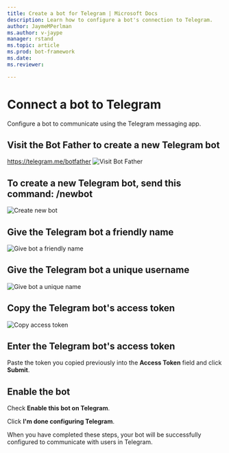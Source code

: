 ```yaml
---
title: Create a bot for Telegram | Microsoft Docs
description: Learn how to configure a bot's connection to Telegram.
author: JaymeMPerlman
ms.author: v-jaype
manager: rstand
ms.topic: article
ms.prod: bot-framework
ms.date:
ms.reviewer:

---
```

# Connect a bot to Telegram

Configure a bot to communicate using the Telegram messaging app.

## Visit the Bot Father to create a new Telegram bot

https://telegram.me/botfather 
![Visit Bot Father](~/media/channels/tg-StepVisitBotFather.png)

## To create a new Telegram bot, send this command: /newbot

![Create new bot](~/media/channels/tg-StepNewBot.png)

## Give the Telegram bot a friendly name

![Give bot a friendly name](~/media/channels/tg-StepNameBot.png)

## Give the Telegram bot a unique username

![Give bot a unique name](~/media/channels/tg-StepUsername.png)
## Copy the Telegram bot's access token

![Copy access token](~/media/channels/tg-StepBotCreated.png)
## Enter the Telegram bot's access token

Paste the token you copied previously into the **Access Token** field and click **Submit**.

## Enable the bot
Check **Enable this bot on Telegram**.

Click **I'm done configuring Telegram**.

When you have completed these steps, your bot will be successfully configured to communicate with users in Telegram.

